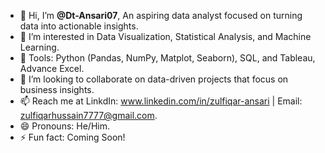 - 👋 Hi, I’m **@Dt-Ansari07**, An aspiring data analyst focused on turning data into actionable insights.
- 👀 I’m interested in Data Visualization, Statistical Analysis, and Machine Learning.
- 🌱 Tools: Python (Pandas, NumPy, Matplot, Seaborn), SQL, and Tableau, Advance Excel.
- 💞️ I’m looking to collaborate on data-driven projects that focus on business insights.
- 📫 Reach me at LinkdIn: www.linkedin.com/in/zulfiqar-ansari | Email: zulfiqarhussain7777@gmail.com.
- 😄 Pronouns: He/Him.
- ⚡ Fun fact: Coming Soon!

<!---
Dt-Ansari07/Dt-Ansari07 is a ✨ special ✨ repository because its `README.md` (this file) appears on your GitHub profile.
You can click the Preview link to take a look at your changes.
--->
